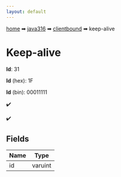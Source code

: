 ```yaml
---
layout: default
---
```


[home](/) ➡ [java316](/protocol/java316) ➡ [clientbound](/protocol/java316/clientbound) ➡ keep-alive

# Keep-alive

**Id**: 31

**Id** (hex): 1F

**Id** (bin): 00011111

✔️

✔️

## Fields

Name | Type
---|---
id | varuint

